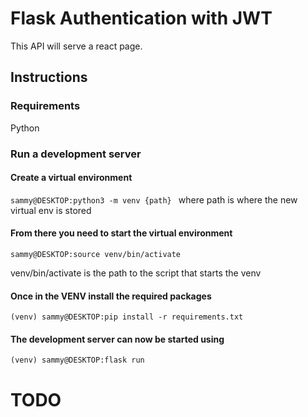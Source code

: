 # Flask Authentication with JWT

This API will serve a react page.

## Instructions
### Requirements
Python
### Run a development server

#### Create a virtual environment

`sammy@DESKTOP:python3 -m venv {path} ` where path is where the new virtual env is stored

#### From there you need to start the virtual environment

`sammy@DESKTOP:source venv/bin/activate` <br>

venv/bin/activate is the path to the script that starts the venv

#### Once in the VENV install the required packages 

`(venv) sammy@DESKTOP:pip install -r requirements.txt`

#### The development server can now be started using

`(venv) sammy@DESKTOP:flask run`



# TODO
